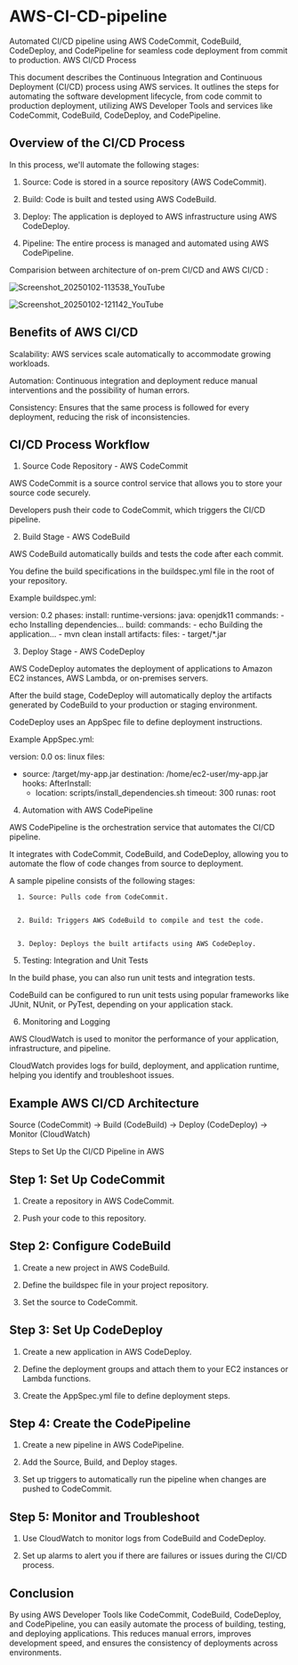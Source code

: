 # AWS-CI-CD-pipeline
Automated CI/CD pipeline using AWS CodeCommit, CodeBuild, CodeDeploy, and CodePipeline for seamless code deployment from commit to production.
AWS CI/CD Process

This document describes the Continuous Integration and Continuous Deployment (CI/CD) process using AWS services. It outlines the steps for automating the software development lifecycle, from code commit to production deployment, utilizing AWS Developer Tools and services like CodeCommit, CodeBuild, CodeDeploy, and CodePipeline.

## Overview of the CI/CD Process

In this process, we'll automate the following stages:

1. Source: Code is stored in a source repository (AWS CodeCommit).


2. Build: Code is built and tested using AWS CodeBuild.


3. Deploy: The application is deployed to AWS infrastructure using AWS CodeDeploy.


4. Pipeline: The entire process is managed and automated using AWS CodePipeline.

Comparision between architecture of on-prem CI/CD and AWS CI/CD :

![Screenshot_20250102-113538_YouTube](https://github.com/user-attachments/assets/3ec3c368-15cc-49b4-8f5e-b9ec76272d1b)


![Screenshot_20250102-121142_YouTube](https://github.com/user-attachments/assets/7d896d5f-3343-481d-95f5-61af4acb8a18)




## Benefits of AWS CI/CD

Scalability: AWS services scale automatically to accommodate growing workloads.

Automation: Continuous integration and deployment reduce manual interventions and the possibility of human errors.

Consistency: Ensures that the same process is followed for every deployment, reducing the risk of inconsistencies.


## CI/CD Process Workflow

1. Source Code Repository - AWS CodeCommit

AWS CodeCommit is a source control service that allows you to store your source code securely.

Developers push their code to CodeCommit, which triggers the CI/CD pipeline.


2. Build Stage - AWS CodeBuild

AWS CodeBuild automatically builds and tests the code after each commit.

You define the build specifications in the buildspec.yml file in the root of your repository.

Example buildspec.yml:

version: 0.2
phases:
  install:
    runtime-versions:
      java: openjdk11
    commands:
      - echo Installing dependencies...
  build:
    commands:
      - echo Building the application...
      - mvn clean install
artifacts:
  files:
    - target/*.jar


3. Deploy Stage - AWS CodeDeploy

AWS CodeDeploy automates the deployment of applications to Amazon EC2 instances, AWS Lambda, or on-premises servers.

After the build stage, CodeDeploy will automatically deploy the artifacts generated by CodeBuild to your production or staging environment.

CodeDeploy uses an AppSpec file to define deployment instructions.

Example AppSpec.yml:

version: 0.0
os: linux
files:
  - source: /target/my-app.jar
    destination: /home/ec2-user/my-app.jar
hooks:
  AfterInstall:
    - location: scripts/install_dependencies.sh
      timeout: 300
      runas: root


4. Automation with AWS CodePipeline

AWS CodePipeline is the orchestration service that automates the CI/CD pipeline.

It integrates with CodeCommit, CodeBuild, and CodeDeploy, allowing you to automate the flow of code changes from source to deployment.

A sample pipeline consists of the following stages:

      1. Source: Pulls code from CodeCommit.
      
      
      2. Build: Triggers AWS CodeBuild to compile and test the code.
      
      
      3. Deploy: Deploys the built artifacts using AWS CodeDeploy.




5. Testing: Integration and Unit Tests

In the build phase, you can also run unit tests and integration tests.

CodeBuild can be configured to run unit tests using popular frameworks like JUnit, NUnit, or PyTest, depending on your application stack.


6. Monitoring and Logging

AWS CloudWatch is used to monitor the performance of your application, infrastructure, and pipeline.

CloudWatch provides logs for build, deployment, and application runtime, helping you identify and troubleshoot issues.


## Example AWS CI/CD Architecture

Source (CodeCommit) → Build (CodeBuild) → Deploy (CodeDeploy) → Monitor (CloudWatch)

Steps to Set Up the CI/CD Pipeline in AWS

## Step 1: Set Up CodeCommit

1. Create a repository in AWS CodeCommit.


2. Push your code to this repository.



## Step 2: Configure CodeBuild

1. Create a new project in AWS CodeBuild.


2. Define the buildspec file in your project repository.


3. Set the source to CodeCommit.



## Step 3: Set Up CodeDeploy

1. Create a new application in AWS CodeDeploy.


2. Define the deployment groups and attach them to your EC2 instances or Lambda functions.
3. Create the AppSpec.yml file to define deployment steps.



## Step 4: Create the CodePipeline

1. Create a new pipeline in AWS CodePipeline.


2. Add the Source, Build, and Deploy stages.


3. Set up triggers to automatically run the pipeline when changes are pushed to CodeCommit.



## Step 5: Monitor and Troubleshoot

1. Use CloudWatch to monitor logs from CodeBuild and CodeDeploy.


2. Set up alarms to alert you if there are failures or issues during the CI/CD process.



## Conclusion

By using AWS Developer Tools like CodeCommit, CodeBuild, CodeDeploy, and CodePipeline, you can easily automate the process of building, testing, and deploying applications. This reduces manual errors, improves development speed, and ensures the consistency of deployments across environments.

